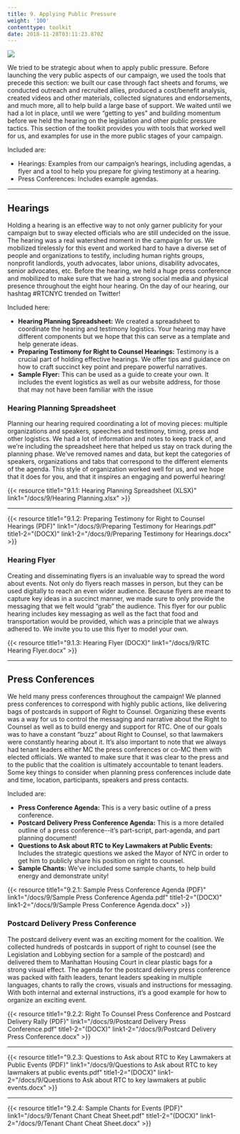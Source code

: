 ```yaml
---
title: 9. Applying Public Pressure
weight: '100'
contenttype: toolkit
date: 2018-11-28T03:11:23.870Z
---
```

<img src="/images/public-pressure-sm.jpg" />

We tried to be strategic about when to apply public pressure. Before launching the very public aspects of our campaign, we used the tools that precede this section: we built our case through fact sheets and forums, we conducted outreach and recruited allies, produced a cost/benefit analysis, created videos and other materials, collected signatures and endorsements, and much more, all to help build a large base of support. We waited until we had a lot in place, until we were “getting to yes” and building momentum before we held the hearing on the legislation and other public pressure tactics. This section of the toolkit provides you with tools that worked well for us, and examples for use in the more public stages of your campaign. 

Included are:

* Hearings: Examples from our campaign’s hearings, including agendas, a flyer and a tool to help you prepare for giving testimony at a hearing.
* Press Conferences: Includes example agendas.

<hr />

## Hearings

Holding a hearing is an effective way to not only garner publicity for your campaign but to sway elected officials who are still undecided on the issue. The hearing was a real watershed moment in the campaign for us. We mobilized tirelessly for this event and worked hard to have a diverse set of people and organizations to testify, including human rights groups, nonprofit landlords, youth advocates, labor unions, disability advocates, senior advocates, etc. Before the hearing, we held a huge press conference and mobilized to make sure that we had a strong social media and physical presence throughout the eight hour hearing. On the day of our hearing, our hashtag #RTCNYC trended on Twitter! 

Included here:

* **Hearing Planning Spreadsheet:** We created a spreadsheet to coordinate the hearing and testimony logistics. Your hearing may have different components but we hope that this can serve as a template and help generate ideas. 
* **Preparing Testimony for Right to Counsel Hearings:** Testimony is a crucial part of holding effective hearings. We offer tips and guidance on how to craft succinct key point and prepare powerful narratives. 
* **Sample Flyer:** This can be used as a guide to create your own. It includes the event logistics as well as our website address, for those that may not have been familiar with the issue

<h3>Hearing Planning Spreadsheet</h3>

Planning our hearing required coordinating a lot of moving pieces: multiple organizations and speakers, speeches and testimony, timing, press and other logistics. We had a lot of information and notes to keep track of, and we’re including the spreadsheet here that helped us stay on track during the planning phase. We’ve removed names and data, but kept the categories of speakers, organizations and tabs that correspond to the different elements of the agenda. This style of organization worked well for us, and we hope that it does for you, and that it inspires an engaging and powerful hearing!

{{< resource title1="9.1.1: Hearing Planning Spreadsheet (XLSX)" link1="/docs/9/Hearing Planning.xlsx"  >}}

<hr />

{{< resource title1="9.1.2: Preparing Testimony for Right to Counsel Hearings (PDF)" link1="/docs/9/Preparing Testimony for Hearings.pdf" title1-2="(DOCX)" link1-2="/docs/9/Preparing Testimony for Hearings.docx" >}}

<h3>Hearing Flyer</h3>

Creating and disseminating flyers is an invaluable way to spread the word about events. Not only do flyers reach masses in person, but they can be used digitally to reach an even wider audience. Because flyers are meant to capture key ideas in a succinct manner, we made sure to only provide the messaging that we felt would “grab” the audience. This flyer for our public hearing includes key messaging as well as the fact that food and transportation would be provided, which was a principle that we always adhered to. We invite you to use this flyer to model your own. 

{{< resource title1="9.1.3: Hearing Flyer (DOCX)" link1="/docs/9/RTC Hearing Flyer.docx" >}}

<hr />

## Press Conferences

We held many press conferences throughout the campaign! We planned press conferences to correspond with highly public actions, like delivering bags of postcards in support of Right to Counsel. Organizing these events was a way for us to control the messaging and narrative about the Right to Counsel as well as to build energy and support for RTC. One of our goals was to have a constant “buzz” about Right to Counsel, so that lawmakers were constantly hearing about it. It’s also important to note that we always had tenant leaders either MC the press conferences or co-MC them with elected officials. We wanted to make sure that it was clear to the press and to the public that the coalition is ultimately accountable to tenant leaders. Some key things to consider when planning press conferences include date and time, location, participants, speakers and press contacts. 

Included are:

* **Press Conference Agenda:** This is a very basic outline of a press conference. 
* **Postcard Delivery Press Conference Agenda:** This is a more detailed outline of a press conference--it’s part-script, part-agenda, and part planning document!  
* **Questions to Ask about RTC to Key Lawmakers at Public Events:** Includes the strategic questions we asked the Mayor of NYC in order to get him to publicly share his position on right to counsel. 
* **Sample Chants:** We’ve included some sample chants, to help build energy and demonstrate unity!

{{< resource title1="9.2.1: Sample Press Conference Agenda (PDF)" link1="/docs/9/Sample Press Conference Agenda.pdf" title1-2="(DOCX)" link1-2="/docs/9/Sample Press Conference Agenda.docx" >}}

<h3>Postcard Delivery Press Conference</h3>

The postcard delivery event was an exciting moment for the coalition. We collected hundreds of postcards in support of right to counsel (see the Legislation and Lobbying section for a sample of the postcard) and delivered them to Manhattan Housing Court in clear plastic bags for a strong visual effect. The agenda for the postcard delivery press conference was packed with faith leaders, tenant leaders speaking in multiple languages, chants to rally the crows, visuals and instructions for messaging. With both internal and external instructions, it’s a good example for how to organize an exciting event.

{{< resource title1="9.2.2: Right To Counsel Press Conference and Postcard Delivery Rally (PDF)" link1="/docs/9/Postcard Delivery Press Conference.pdf" title1-2="(DOCX)" link1-2="/docs/9/Postcard Delivery Press Conference.docx" >}}

<hr />

{{< resource title1="9.2.3: Questions to Ask about RTC to Key Lawmakers at Public Events (PDF)" link1="/docs/9/Questions to Ask about RTC to key lawmakers at public events.pdf" title1-2="(DOCX)" link1-2="/docs/9/Questions to Ask about RTC to key lawmakers at public events.docx" >}}

<hr />

{{< resource title1="9.2.4: Sample Chants for Events (PDF)" link1="/docs/9/Tenant Chant Cheat Sheet.pdf" title1-2="(DOCX)" link1-2="/docs/9/Tenant Chant Cheat Sheet.docx" >}}
